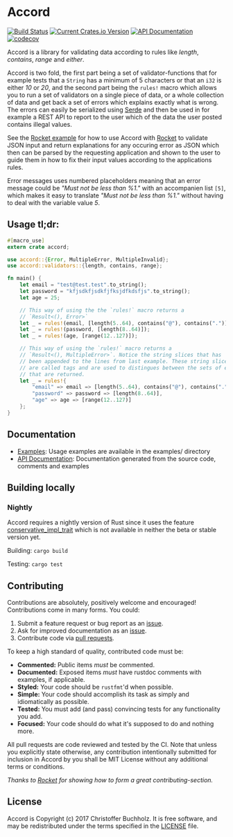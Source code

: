 # Accord

[![Build Status](https://travis-ci.org/ChrisBuchholz/accord.svg?branch=master)](https://travis-ci.org/ChrisBuchholz/accord)
[![Current Crates.io Version](https://img.shields.io/crates/v/accord.svg)](https://crates.io/crates/accord)
[![API Documentation](https://docs.rs/accord/badge.svg)](https://docs.rs/accord)
[![codecov](https://codecov.io/gh/ChrisBuchholz/accord/branch/master/graph/badge.svg)](https://codecov.io/gh/ChrisBuchholz/accord)

[contribute]: #Contributing
[conservative_impl_trait]: https://github.com/rust-lang/rfcs/blob/master/text/1522-conservative-impl-trait.md

Accord is a library for validating data according to rules like *length*, *contains*, *range* and *either*.

Accord is two fold, the first part being a set of validator-functions that
for example tests that a `String` has a minimum of 5 characters or that an `i32`
is either *10* or *20*, and the second part being the `rules!` macro which allows you
to run a set of validators on a single piece of data, or a whole collection of data
and get back a set of errors which explains exactly what is wrong. The errors can
easily be serialized using [Serde] and then be used in for example a REST API to
report to the user which of the data the user posted contains illegal values.

See the [Rocket example] for how to use Accord with [Rocket] to validate JSON input
and return explanations for any occuring error as JSON which then can be
parsed by the requesting application and shown to the user to guide them in
how to fix their input values according to the applications rules.

Error messages uses numbered placeholders meaning that an error message could
be *"Must not be less than %1."* with an accompanien list `[5]`, which makes
it easy to translate *"Must not be less than %1."* without having to deal with the
variable value *5*.

[Serde]: https://serde.rs
[Rocket]: https://rocket.rs
[Rocket example]: https://github.com/ChrisBuchholz/accord/tree/master/examples/rocket

## Usage tl;dr:

```rust
#[macro_use]
extern crate accord;

use accord::{Error, MultipleError, MultipleInvalid};
use accord::validators::{length, contains, range};

fn main() {
    let email = "test@test.test".to_string();
    let password = "kfjsdkfjsdkfjfksjdfkdsfjs".to_string();
    let age = 25;

    // This way of using the the `rules!` macro returns a
    // `Result<(), Error>`
    let _ = rules!(email, [length(5..64), contains("@"), contains(".")]);
    let _ = rules!(password, [length(8..64)]);
    let _ = rules!(age, [range(12..127)]);

    // This way of using the `rules!` macro returns a 
    // `Result<(), MultipleError>`. Notice the string slices that has
    // been appended to the lines from last example. These string slices
    // are called tags and are used to distingues between the sets of errors
    // that are returned. 
    let _ = rules!{
        "email" => email => [length(5..64), contains("@"), contains(".")],
        "password" => password => [length(8..64)],
        "age" => age => [range(12..127)]
    };
}
```

## Documentation

* [Examples]: Usage examples are available in the examples/ directory
* [API Documentation]: Documentation generated from the source code, comments and examples

[examples]: https://github.com/ChrisBuchholz/accord/tree/master/examples
[API Documentation]: https://docs.rs/accord

## Building locally

### Nightly

Accord requires a nightly version of Rust since it uses the feature
[conservative_impl_trait] which is not available in neither the
beta or stable version yet.

Building: `cargo build`

Testing: `cargo test`

## Contributing

Contributions are absolutely, positively welcome and encouraged! Contributions
come in many forms. You could:

1. Submit a feature request or bug report as an [issue][issues].
2. Ask for improved documentation as an [issue][issues].
3. Contribute code via [pull requests][pulls].

[issues]: https://github.com/ChrisBuchholz/accord/issues
[pulls]: https://github.com/ChrisBuchholz/accord/pulls

To keep a high standard of quality, contributed code must be:

  * **Commented:** Public items _must_ be commented.
  * **Documented:** Exposed items _must_ have rustdoc comments with
    examples, if applicable.
  * **Styled:** Your code should be `rustfmt`'d when possible.
  * **Simple:** Your code should accomplish its task as simply and
     idiomatically as possible.
  * **Tested:** You must add (and pass) convincing tests for any functionality you add.
  * **Focused:** Your code should do what it's supposed to do and nothing more.

All pull requests are code reviewed and tested by the CI. Note that unless you
explicitly state otherwise, any contribution intentionally submitted for
inclusion in Accord by you shall be MIT License without any additional terms or conditions.

*Thanks to [Rocket][rocket-contrib] for showing how to form a great contributing-section.*

[rocket-contrib]: https://github.com/SergioBenitez/Rocket/blob/master/README.md#contributing

## License

Accord is Copyright (c) 2017 Christoffer Buchholz. It is free software, and
may be redistributed under the terms specified in the [LICENSE] file.

[LICENSE]: /LICENSE
